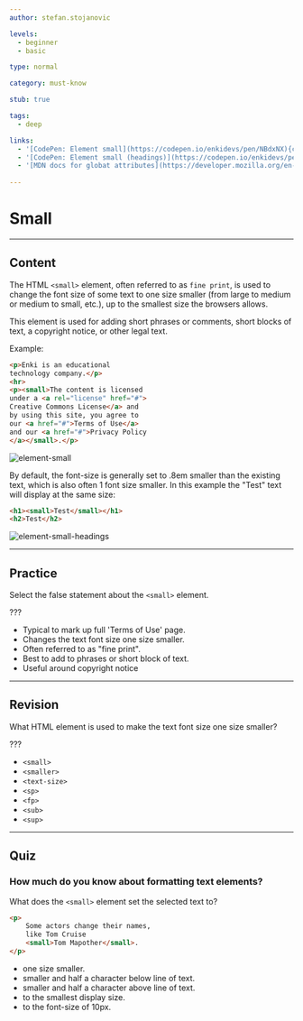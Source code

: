 ```yaml
---
author: stefan.stojanovic

levels:
  - beginner
  - basic

type: normal

category: must-know

stub: true

tags:
  - deep

links:
  - '[CodePen: Element small](https://codepen.io/enkidevs/pen/NBdxNX){code}'
  - '[CodePen: Element small (headings)](https://codepen.io/enkidevs/pen/OwWMbj){code}'
  - '[MDN docs for globat attributes](https://developer.mozilla.org/en-US/docs/Web/HTML/Global_attributes){website}'
  
---
```

# Small
---
## Content

The HTML `<small>` element, often referred to as `fine print`, is used to change the font size of some text to one size smaller (from large to medium or medium to small, etc.), up to the smallest size the browsers allows.

This element is used for adding short phrases or comments, short blocks of text, a copyright notice, or other legal text.

Example:
```html
<p>Enki is an educational 
technology company.</p>
<hr>
<p><small>The content is licensed 
under a <a rel="license" href="#">
Creative Commons License</a> and 
by using this site, you agree to 
our <a href="#">Terms of Use</a>
and our <a href="#">Privacy Policy
</a></small>.</p>
```

![element-small](%3Csvg%20xmlns%3D%22http%3A%2F%2Fwww.w3.org%2F2000%2Fsvg%22%20width%3D%22320%22%20height%3D%22194%22%3E%3Cg%20fill%3D%22none%22%20fill-rule%3D%22evenodd%22%3E%3Crect%20width%3D%22320%22%20height%3D%22194%22%20fill%3D%22%23FFF%22%20rx%3D%229%22%2F%3E%3Ctext%20font-family%3D%22Roboto-Regular%2C%20Roboto%22%20font-size%3D%2213%22%3E%3Ctspan%20x%3D%2220%22%20y%3D%2296%22%20fill%3D%22%23000%22%3EThe%20content%20is%20licensed%20under%20a%20%3C%2Ftspan%3E%20%3Ctspan%20x%3D%22203.04102%22%20y%3D%2296%22%20fill%3D%22%230001EE%22%3ECreative%20%3C%2Ftspan%3E%20%3Ctspan%20x%3D%2220%22%20y%3D%22111%22%20fill%3D%22%230001EE%22%3ECommons%20License%3C%2Ftspan%3E%20%3Ctspan%20x%3D%22127.77685%22%20y%3D%22111%22%20fill%3D%22%23000%22%3E%20and%20by%20using%20this%20site%2C%20you%20%3C%2Ftspan%3E%20%3Ctspan%20x%3D%2220%22%20y%3D%22126%22%20fill%3D%22%23000%22%3Eagree%20to%20our%20%3C%2Ftspan%3E%20%3Ctspan%20x%3D%2292.33154%22%20y%3D%22126%22%20fill%3D%22%230B00CD%22%3ETerms%20of%20Use%3C%2Ftspan%3E%20%3Ctspan%20x%3D%22169.22705%22%20y%3D%22126%22%20fill%3D%22%23000%22%3E%20and%20our%20%3C%2Ftspan%3E%20%3Ctspan%20x%3D%22219.43701%22%20y%3D%22126%22%20fill%3D%22%230B00CD%22%3EPrivacy%20%3C%2Ftspan%3E%20%3Ctspan%20x%3D%2220%22%20y%3D%22141%22%20fill%3D%22%230B00CD%22%3EPolicy%3C%2Ftspan%3E%20%3Ctspan%20x%3D%2254.11865%22%20y%3D%22141%22%20fill%3D%22%23000%22%3E.%3C%2Ftspan%3E%3C%2Ftext%3E%3Cpath%20stroke%3D%22%230001EE%22%20stroke-linecap%3D%22square%22%20d%3D%22M202.5%2098.5h48m-157%2030h76m51.5.5h32M21%20144h25%22%2F%3E%3Cpath%20stroke%3D%22%23000%22%20stroke-linecap%3D%22square%22%20d%3D%22M21.5%2071.5h277%22%2F%3E%3Ctext%20fill%3D%22%23000%22%20font-family%3D%22Roboto-Regular%2C%20Roboto%22%20font-size%3D%2216%22%3E%3Ctspan%20x%3D%2220%22%20y%3D%2234%22%3EEnki%20is%20an%20educational%20technology%20%3C%2Ftspan%3E%20%3Ctspan%20x%3D%2220%22%20y%3D%2253%22%3Ecompany.%3C%2Ftspan%3E%3C%2Ftext%3E%3C%2Fg%3E%3C%2Fsvg%3E)

<!--[View CodePen](https://codepen.io/enkidevs/pen/NBdxNX)-->

By default, the font-size is generally set to .8em smaller than the existing text, which is also often 1 font size smaller. In this example the "Test" text will display at the same size:

```html
<h1><small>Test</small></h1>
<h2>Test</h2>
```

![element-small-headings](%3Csvg%20xmlns%3D%22http%3A%2F%2Fwww.w3.org%2F2000%2Fsvg%22%20width%3D%22320%22%20height%3D%22105%22%3E%3Cg%20fill%3D%22none%22%20fill-rule%3D%22evenodd%22%3E%3Crect%20width%3D%22320%22%20height%3D%22105%22%20fill%3D%22%23FFF%22%20rx%3D%229%22%2F%3E%3Ctext%20fill%3D%22%23000%22%20font-family%3D%22Roboto-Bold%2C%20Roboto%22%20font-size%3D%2224%22%20font-weight%3D%22bold%22%3E%3Ctspan%20x%3D%2220%22%20y%3D%2285%22%3ETest%3C%2Ftspan%3E%3C%2Ftext%3E%3Ctext%20fill%3D%22%23000%22%20font-family%3D%22Roboto-Bold%2C%20Roboto%22%20font-size%3D%2224%22%20font-weight%3D%22bold%22%3E%3Ctspan%20x%3D%2220%22%20y%3D%2234%22%3ETest%3C%2Ftspan%3E%3C%2Ftext%3E%3C%2Fg%3E%3C%2Fsvg%3E)

<!--[View CodePen](https://codepen.io/enkidevs/pen/OwWMbj)-->

---
## Practice

Select the false statement about the `<small>` element. 

???

* Typical to mark up full 'Terms of Use' page.
* Changes the text font size one size smaller.
* Often referred to as "fine print".
* Best to add to phrases or short block of text.
* Useful around copyright notice

---
## Revision

What HTML element is used to make the text font size one size smaller?

???

* `<small>`
* `<smaller>`
* `<text-size>`
* `<sp>`
* `<fp>`
* `<sub>`
* `<sup>`

---
## Quiz

### How much do you know about formatting text elements?

What does the `<small>` element set the selected text to?

```html
<p>
    Some actors change their names,
    like Tom Cruise 
    <small>Tom Mapother</small>.
</p>
```

* one size smaller. 
* smaller and half a character below line of text.
* smaller and half a character above line of text.
* to the smallest display size.
* to the font-size of 10px.
